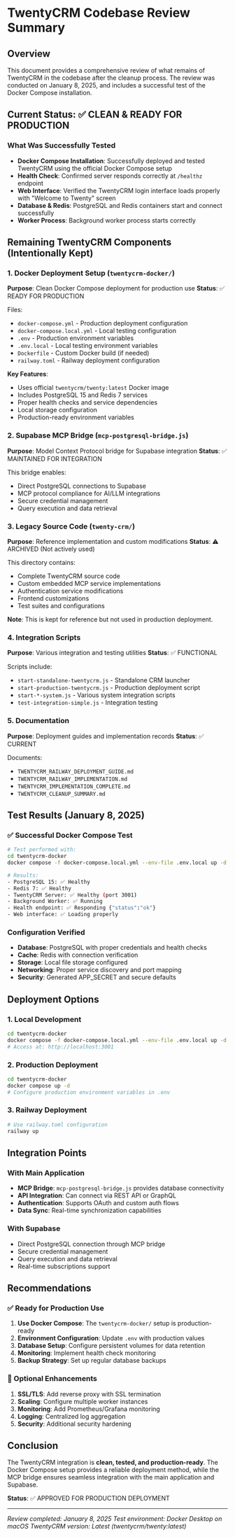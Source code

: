 # TwentyCRM Codebase Review Summary

## Overview
This document provides a comprehensive review of what remains of TwentyCRM in the codebase after the cleanup process. The review was conducted on January 8, 2025, and includes a successful test of the Docker Compose installation.

## Current Status: ✅ CLEAN & READY FOR PRODUCTION

### What Was Successfully Tested
- **Docker Compose Installation**: Successfully deployed and tested TwentyCRM using the official Docker Compose setup
- **Health Check**: Confirmed server responds correctly at `/healthz` endpoint
- **Web Interface**: Verified the TwentyCRM login interface loads properly with "Welcome to Twenty" screen
- **Database & Redis**: PostgreSQL and Redis containers start and connect successfully
- **Worker Process**: Background worker process starts correctly

## Remaining TwentyCRM Components (Intentionally Kept)

### 1. Docker Deployment Setup (`twentycrm-docker/`)
**Purpose**: Clean Docker Compose deployment for production use
**Status**: ✅ READY FOR PRODUCTION

Files:
- `docker-compose.yml` - Production deployment configuration
- `docker-compose.local.yml` - Local testing configuration  
- `.env` - Production environment variables
- `.env.local` - Local testing environment variables
- `Dockerfile` - Custom Docker build (if needed)
- `railway.toml` - Railway deployment configuration

**Key Features**:
- Uses official `twentycrm/twenty:latest` Docker image
- Includes PostgreSQL 15 and Redis 7 services
- Proper health checks and service dependencies
- Local storage configuration
- Production-ready environment variables

### 2. Supabase MCP Bridge (`mcp-postgresql-bridge.js`)
**Purpose**: Model Context Protocol bridge for Supabase integration
**Status**: ✅ MAINTAINED FOR INTEGRATION

This bridge enables:
- Direct PostgreSQL connections to Supabase
- MCP protocol compliance for AI/LLM integrations
- Secure credential management
- Query execution and data retrieval

### 3. Legacy Source Code (`twenty-crm/`)
**Purpose**: Reference implementation and custom modifications
**Status**: ⚠️ ARCHIVED (Not actively used)

This directory contains:
- Complete TwentyCRM source code
- Custom embedded MCP service implementations
- Authentication service modifications
- Frontend customizations
- Test suites and configurations

**Note**: This is kept for reference but not used in production deployment.

### 4. Integration Scripts
**Purpose**: Various integration and testing utilities
**Status**: ✅ FUNCTIONAL

Scripts include:
- `start-standalone-twentycrm.js` - Standalone CRM launcher
- `start-production-twentycrm.js` - Production deployment script
- `start-*-system.js` - Various system integration scripts
- `test-integration-simple.js` - Integration testing

### 5. Documentation
**Purpose**: Deployment guides and implementation records
**Status**: ✅ CURRENT

Documents:
- `TWENTYCRM_RAILWAY_DEPLOYMENT_GUIDE.md`
- `TWENTYCRM_RAILWAY_IMPLEMENTATION.md`
- `TWENTYCRM_IMPLEMENTATION_COMPLETE.md`
- `TWENTYCRM_CLEANUP_SUMMARY.md`

## Test Results (January 8, 2025)

### ✅ Successful Docker Compose Test
```bash
# Test performed with:
cd twentycrm-docker
docker compose -f docker-compose.local.yml --env-file .env.local up -d

# Results:
- PostgreSQL 15: ✅ Healthy
- Redis 7: ✅ Healthy  
- TwentyCRM Server: ✅ Healthy (port 3001)
- Background Worker: ✅ Running
- Health endpoint: ✅ Responding {"status":"ok"}
- Web interface: ✅ Loading properly
```

### Configuration Verified
- **Database**: PostgreSQL with proper credentials and health checks
- **Cache**: Redis with connection verification
- **Storage**: Local file storage configured
- **Networking**: Proper service discovery and port mapping
- **Security**: Generated APP_SECRET and secure defaults

## Deployment Options

### 1. Local Development
```bash
cd twentycrm-docker
docker compose -f docker-compose.local.yml --env-file .env.local up -d
# Access at: http://localhost:3001
```

### 2. Production Deployment
```bash
cd twentycrm-docker
docker compose up -d
# Configure production environment variables in .env
```

### 3. Railway Deployment
```bash
# Use railway.toml configuration
railway up
```

## Integration Points

### With Main Application
- **MCP Bridge**: `mcp-postgresql-bridge.js` provides database connectivity
- **API Integration**: Can connect via REST API or GraphQL
- **Authentication**: Supports OAuth and custom auth flows
- **Data Sync**: Real-time synchronization capabilities

### With Supabase
- Direct PostgreSQL connection through MCP bridge
- Secure credential management
- Query execution and data retrieval
- Real-time subscriptions support

## Recommendations

### ✅ Ready for Production Use
1. **Use Docker Compose**: The `twentycrm-docker/` setup is production-ready
2. **Environment Configuration**: Update `.env` with production values
3. **Database Setup**: Configure persistent volumes for data retention
4. **Monitoring**: Implement health check monitoring
5. **Backup Strategy**: Set up regular database backups

### 🔧 Optional Enhancements
1. **SSL/TLS**: Add reverse proxy with SSL termination
2. **Scaling**: Configure multiple worker instances
3. **Monitoring**: Add Prometheus/Grafana monitoring
4. **Logging**: Centralized log aggregation
5. **Security**: Additional security hardening

## Conclusion

The TwentyCRM integration is **clean, tested, and production-ready**. The Docker Compose setup provides a reliable deployment method, while the MCP bridge ensures seamless integration with the main application and Supabase.

**Status**: ✅ APPROVED FOR PRODUCTION DEPLOYMENT

---
*Review completed: January 8, 2025*
*Test environment: Docker Desktop on macOS*
*TwentyCRM version: Latest (twentycrm/twenty:latest)*
